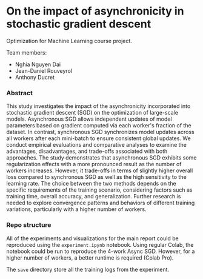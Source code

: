 # **On the impact of asynchronicity in stochastic gradient descent**

Optimization for Machine Learning course project.

Team members:
 - Nghia Nguyen Dai
 - Jean-Daniel Rouveyrol
 - Anthony Ducret

### **Abstract**
This study investigates the impact of the asynchronicity incorporated into stochastic gradient descent (SGD) on the optimization of large-scale models. Asynchronous SGD allows independent updates of model parameters based on gradient computed via each worker's fraction of the dataset. In contrast, synchronous SGD synchronizes model updates across all workers after each mini-batch to ensure consistent global updates. We conduct empirical evaluations and comparative analyses to examine the advantages, disadvantages, and trade-offs associated with both approaches. The study demonstrates that asynchronous SGD exhibits some regularization effects with a more pronounced result as the number of workers increases. However, it trade-offs in terms of slightly higher overall loss compared to synchronous SGD as well as the high sensitivity to the learning rate. The choice between the two methods depends on the specific requirements of the training scenario, considering factors such as training time, overall accuracy, and generalization. Further research is needed to explore convergence patterns and behaviors of different training variations, particularly with a higher number of workers.


### **Repo structure**
All of the experiments and visualizations for the main report could be reproduced using the `experiment.ipynb` notebook. Using regular Colab, the notebook could be run to reproduce the 4-work Async SGD. However, for a higher number of workers, a better runtime is required (Colab Pro).

The `save` directory store all the training logs from the experiment.